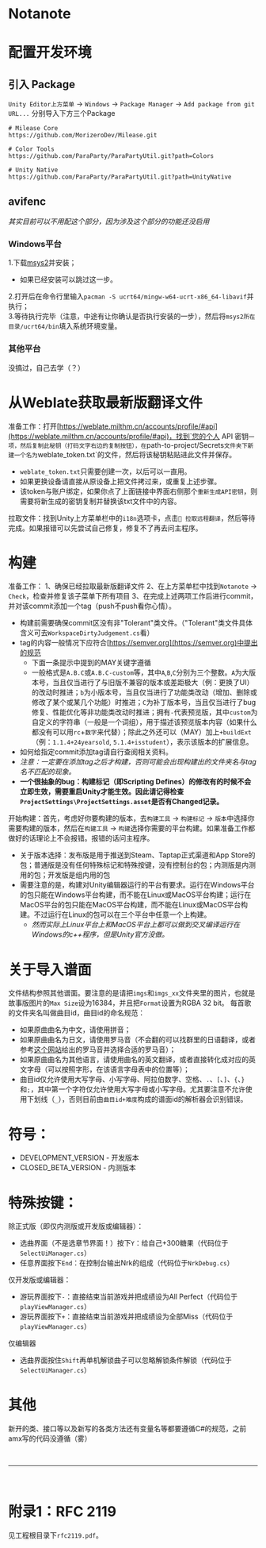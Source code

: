 # Notanote



# 配置开发环境

## 引入 Package
`Unity Editor上方菜单` -> `Windows` -> `Package Manager` -> `Add package from git URL...`
分别导入下方三个Package

``` plain text
# Milease Core
https://github.com/MorizeroDev/Milease.git

# Color Tools
https://github.com/ParaParty/ParaPartyUtil.git?path=Colors

# Unity Native
https://github.com/ParaParty/ParaPartyUtil.git?path=UnityNative
```


## avifenc
*其实目前可以不用配这个部分，因为涉及这个部分的功能还没启用*

<h3>Windows平台</h3>

1.下载[msys2](https://www.msys2.org/)并安装；

+ 如果已经安装可以跳过这一步。

2.打开后在命令行里输入`pacman -S ucrt64/mingw-w64-ucrt-x86_64-libavif`并执行；<br>
3.等待执行完毕（注意，中途有让你确认是否执行安装的一步），然后将`msys2所在目录/ucrt64/bin`填入系统环境变量。

<h3>其他平台</h3>

没搞过，自己去学（？）

# 从Weblate获取最新版翻译文件

准备工作：打开[https://weblate.milthm.cn/accounts/profile/#api](https://weblate.milthm.cn/accounts/profile/#api)，找到`您的个人 API 密钥`一项，然后复制此秘钥（打码文字右边的复制按钮），在`path-to-project/Secrets`文件夹下新建一个名为`weblate_token.txt`的文件，然后将该秘钥粘贴进此文件并保存。

+ `weblate_token.txt`只需要创建一次，以后可以一直用。
+ 如果更换设备请直接从原设备上把文件拷过来，或重复上述步骤。
+ 该token与账户绑定，如果你点了上面链接中界面右侧那个`重新生成API密钥`，则需要将新生成的密钥复制并替换该txt文件中的内容。

拉取文件：找到Unity上方菜单栏中的`i18n`选项卡，点击`🔽 拉取远程翻译`，然后等待完成。如果报错可以先尝试自己修复，修复不了再去问主程序。

# 构建

准备工作：
1、确保已经拉取最新版翻译文件
2、在上方菜单栏中找到`Notanote` -> `Check`，检查并修复该子菜单下所有项目
3、在完成上述两项工作后进行commit，并对该commit添加一个tag（push不push看你心情）。

+ 构建前需要确保commit区没有非"Tolerant"类文件。（"Tolerant"类文件具体含义可去`WorkspaceDirtyJudgement.cs`看）
+ tag的内容一般情况下应符合[https://semver.org](https://semver.org)中提出的规范
  + 下面一条提示中提到的MAY关键字遵循
  + 一般格式是`A.B.C`或`A.B.C-custom`等，其中`A`,`B`,`C`分别为三个整数。`A`为大版本号，当且仅当进行了与旧版不兼容的版本或差距极大（例：更换了UI）的改动时推进；`b`为小版本号，当且仅当进行了功能类改动（增加、删除或修改了某个或某几个功能）时推进；`C`为补丁版本号，当且仅当进行了bug修复、性能优化等非功能类改动时推进；拥有`-`代表预览版，其中`custom`为自定义的字符串（一般是一个词组），用于描述该预览版本内容（如果什么都没有可以用`rc`+`数字`来代替）；除此之外还可以（MAY）加上`+buildExt`（例：`1.1.4+24yearsold`, `5.1.4+isstudent`），表示该版本的扩展信息。
+ 如何给指定commit添加tag请自行查阅相关资料。
+ *注意：一定要在添加tag之后才构建，否则可能会出现构建出的文件夹名与tag名不匹配的现象。*
+ **一个很抽象的bug：构建标记（即Scripting Defines）的修改有的时候不会立即生效，需要重启Unity才能生效。因此请记得检查`ProjectSettings\ProjectSettings.asset`是否有Changed记录。**

开始构建：首先，考虑好你要构建的版本，去`构建工具` -> `构建标记` -> `版本`中选择你需要构建的版本，然后在`构建工具` -> `构建`选择你需要的平台构建。如果准备工作都做好的话理论上不会报错。报错的话问主程序。

+ 关于版本选择：发布版是用于推送到Steam、Taptap正式渠道和App Store的包；普通版是没有任何特殊标记和特殊按键，没有控制台的包；内测版是内测用的包；开发版是组内用的包
+ 需要注意的是，构建对Unity编辑器运行的平台有要求。运行在Windows平台的包只能在Windows平台构建，而不能在Linux或MacOS平台构建；运行在MacOS平台的包只能在MacOS平台构建，而不能在Linux或MacOS平台构建。不过运行在Linux的包可以在三个平台中任意一个上构建。
  + *然而实际上Linux平台上和MacOS平台上都可以做到交叉编译运行在Windows的c++程序，但是Unity官方没做。*

# 关于导入谱面

文件结构参照其他谱面。要注意的是请把`imgs`和`imgs_xx`文件夹里的图片，也就是故事版图片的`Max Size`设为16384，并且把`Format`设置为RGBA 32 bit。
每首歌的文件夹名叫做曲目id，曲目id的命名规范：
+ 如果原曲曲名为中文，请使用拼音；
+ 如果原曲曲名为日文，请使用罗马音（不会翻的可以找群里的日语翻译，或者参考[这个网站](https://www.kawa.net/works/ajax/romanize/japanese.html)给出的罗马音并选择合适的罗马音）；
+ 如果原曲曲名为其他语言，请使用曲名的英文翻译，或者直接转化成对应的英文字母（可以按照字形，在该语言字母表中的位置等）；
+ 曲目id仅允许使用大写字母、小写字母、阿拉伯数字、空格、`.`、`[`、`]`、`{`、`}`和`;`，其中第一个字符仅允许使用大写字母或小写字母。尤其要注意不允许使用下划线（`_`），否则目前由`曲目id+难度`构成的谱面id的解析器会识别错误。

# 符号：
+ DEVELOPMENT_VERSION - 开发版本
+ CLOSED_BETA_VERSION - 内测版本

# 特殊按键：

除正式版（即仅内测版或开发版或编辑器）：
+ 选曲界面（不是选章节界面！）按下`Y`：给自己+300糖果（代码位于`SelectUiManager.cs`）
+ 任意界面按下`End`：在控制台输出Nrk的组成（代码位于`NrkDebug.cs`）

仅开发版或编辑器：
+ 游玩界面按下`-`：直接结束当前游戏并把成绩设为All Perfect（代码位于`playViewManager.cs`）
+ 游玩界面按下`+`：直接结束当前游戏并把成绩设为全部Miss（代码位于`playViewManager.cs`）

仅编辑器
+ 选曲界面按住`Shift`再单机解锁曲子可以忽略解锁条件解锁（代码位于`SelectUiManager.cs`）

# 其他

新开的类、接口等以及新写的各类方法还有变量名等都要遵循C#的规范，之前amx写的代码没遵循（雾）

<br>

___

<br>

# 附录1：RFC 2119
见工程根目录下`rfc2119.pdf`。

